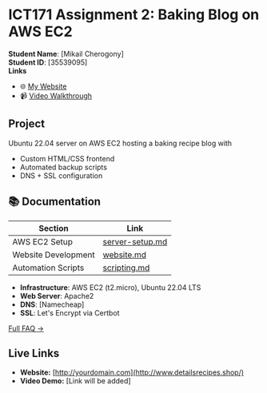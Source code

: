 
# ICT171 Assignment 2: Baking Blog on AWS EC2
**Student Name**: [Mikail Cherogony]  
**Student ID**: [35539095]  
**Links**
- 🌐 [My Website](http://www.detailsrecipes.shop/)
- 📹 [Video Walkthrough](xxxxxxxxxxxxxxxxxxxxxxxxx)  

## Project 
Ubuntu 22.04 server on AWS EC2 hosting a baking recipe blog with
- Custom HTML/CSS frontend
- Automated backup scripts
- DNS + SSL configuration

## 📚 Documentation
| Section                          | Link                          |
|----------------------------------|-------------------------------|
| AWS EC2 Setup                    | [server-setup.md](docs/server-setup.md) |
| Website Development              | [website.md](docs/website.md) |
| Automation Scripts               | [scripting.md](docs/scripting.md) |


- **Infrastructure**: AWS EC2 (t2.micro), Ubuntu 22.04 LTS
- **Web Server**: Apache2
- **DNS**: [Namecheap]
- **SSL**: Let's Encrypt via Certbot



[Full FAQ →](docs/faq.md)
## Live Links
- **Website:** [http://yourdomain.com](http://www.detailsrecipes.shop/)
- **Video Demo:** [Link will be added]
